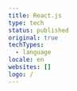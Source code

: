 ```yaml
---
title: React.js
type: tech
status: published
original: true
techTypes:
  - language
locale: en
websites: []
logo: /
---
```


